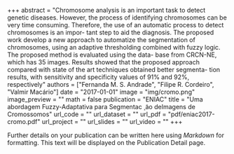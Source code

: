 +++
abstract = "Chromosome analysis is an important task to detect genetic diseases. However, the process of identifying chromosomes can be very time consuming. Therefore, the use of an automatic process to detect chromosomes is an impor- tant step to aid the diagnosis. The proposed work develop a new approach to automatize the segmentation of chromosomes, using an adaptive thresholding combined with fuzzy logic. The proposed method is evaluated using the data- base from CRCN-NE, which has 35 images. Results showed that the proposed approach compared with state of the art techniques obtained better segmenta- tion results, with sensitivity and specificity values of 91% and 92%, respectively"
authors = ["Fernanda M. S. Andrade", "Filipe R. Cordeiro", "Valmir Macário"]
date = "2017-01-01"
image = "img/cromo.png"
image_preview = ""
math = false
publication = "ENIAC"
title = "Uma abordagem Fuzzy-Adaptativa para Segmentac ̧ ̃ao deImagens de Cromossomos"
url_code = ""
url_dataset = ""
url_pdf = "pdf/eniac2017-cromo.pdf"
url_project = ""
url_slides = ""
url_video = ""
+++

Further details on your publication can be written here using *Markdown* for formatting. This text will be displayed on the Publication Detail page.
